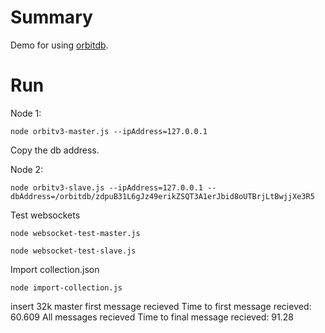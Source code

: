 # Summary

Demo for using [orbitdb](https://github.com/orbitdb/orbitdb).

# Run

Node 1:
~~~shell
node orbitv3-master.js --ipAddress=127.0.0.1
~~~

Copy the db address.

Node 2:

~~~shell
node orbitv3-slave.js --ipAddress=127.0.0.1 --dbAddress=/orbitdb/zdpuB31L6gJz49erikZSQT3A1erJbid8oUTBrjLtBwjjXe3R5
~~~

Test websockets 

~~~shell
node websocket-test-master.js
~~~

~~~shell
node websocket-test-slave.js
~~~

Import collection.json

~~~shell
node import-collection.js
~~~


insert 32k master
first message recieved
Time to first message recieved: 
60.609
All messages recieved
Time to final message recieved: 
91.28

